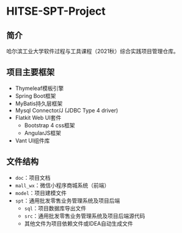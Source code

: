 # HITSE-SPT-Project

## 简介

哈尔滨工业大学软件过程与工具课程（2021秋）综合实践项目管理仓库。

## 项目主要框架

- Thymeleaf模板引擎
- Spring Boot框架
- MyBatis持久层框架
- Mysql Connector/J (JDBC Type 4 driver)
- Flatkit Web UI套件
  + Bootstrap 4 css框架
  + AngularJS框架
- Vant UI组件库

## 文件结构

- `doc`：项目文档
- `mall_wx`：微信小程序商城系统（前端）
- `model`：项目建模文件
- `spt`：通用批发零售业务管理系统及项目后端
  + `sql`：项目数据库导出文件
  + `src`：通用批发零售业务管理系统及项目后端源代码
  + 其他文件为项目依赖文件或IDEA自动生成文件
